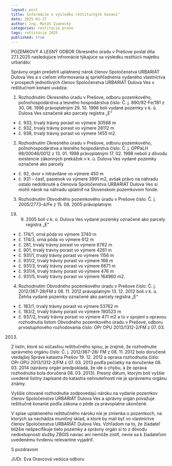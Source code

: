 ```yaml
---
layout: post
title: Informácie o výsledku reštitučných konaní"
date: 2025-01-37
author: Ing. Matúš Ivanecký
categories: restitucie pravo 
tags: reštitúcie 2025
published: true
---
```


POZEMKOVÝ A LESNÝ ODBOR Okresného úradu v Prešove poslal dňa 27.1.2025 nasledujúce infromácie týkajúce sa výsledku restitúcii majetku urbariátu:


Správny orgán prešetril uplatnený nárok členov Spoločenstva URBARIÁT Dulova Ves a s cieľom informovania
aj spriehľadnenia vydaného vlastníctva v prospech jednotlivých členov Spoločenstva URBARIÁT Dulova Ves v
reštitučnom konaní uvádza:

1) Rozhodnutím Okresného úradu v Prešove, odboru pozemkového, poľnohospodárstva a lesného hospodárstva
číslo: Č. j. 890/92-Fe/181 z 30. 08. 1996 právoplatným 29. 10. 1996 boli vydané pozemky v k. ú. Dulova Ves
označené ako parcely registra „E“

- č. 933, trvalý trávny porast vo výmere 30568 m
- č. 932, trvalý trávny porast vo výmere 28112 m
- č. 938, trvalý trávny porast vo výmere 1455 m2.

2) Rozhodnutím Okresného úradu v Prešove, odboru pozemkového, poľnohospodárstva a lesného hospodárstva
číslo: Č. j. OPPaLH 98/00046/0012 z 13. 01. 1998 právoplatným 17. 02. 1998 neboli z dôvodu existencie zákonných
prekážok v k. ú. Dulova Ves vydané pozemky označené ako parcely

- č. 92, dvor v intraviláne vo výmere 450 m
- č. 931 – časť, pasienok vo výmere 3991 m2, avšak právo na náhradu ostalo nedotknuté a členovia Spoločenstva
URBARIÁT Dulova Ves si mohli nárok na náhradu uplatniť na Slovenskom pozemkovom fonde.

3) Rozhodnutím Obvodného pozemkového úradu v Prešove číslo: Č. j. 2005/2773-4/Fe z 15. 08. 2005 právoplatným

19. 09. 2005 boli v k. ú. Dulova Ves vydané pozemky označené ako parcely registra „E“
- č. 174/1, orná pôda vo výmere 3740 m
- č. 174/3, orná pôda vo výmere 612 m
- č. 281, trvalý trávny porast vo výmere 8782 m
- č. 901, trvalý trávny porast vo výmere 4261 m
- č. 931/1, trvalý trávny porast vo výmere 1156 m
- č. 931/2, trvalý trávny porast vo výmere 166 m
- č. 931/3, trvalý trávny porast vo výmere 6671 m
- č. 931/4, trvalý trávny porast vo výmere 476 m
- č. 931/5, trvalý trávny porast vo výmere 164960 m2.

4) Rozhodnutím Obvodného pozemkového úradu v Prešove číslo: Č. j. 2012/367-28/FM z 08. 11. 2012
právoplatným 13. 12. 2012 boli v k. ú. Žehňa vydané pozemky označené ako parcely registra „E“

- č. 183/1, trvalý trávny porast vo výmere 53762 m
- č. 183/2, trvalý trávny porast vo výmere 190523 m
- č. 937/2, trvalý trávny porast vo výmere 471 m2 a to v spojení s opravou rozhodnutia listom Obvodného
pozemkového úradu v Prešove, odboru prvostupňového rozhodovania číslo: OPr OPU 2013/1312-2/FM z 07. 03.
2013.

Z listín, ktoré sú súčasťou reštitučného spisu, je zrejmé, že rozhodnutie správneho orgánu číslo: Č. j. 2012/367-28/
FM z 08. 11. 2012 bolo doručené vtedajšej Správe katastra Prešov 19. 12. 2012 a oprava rozhodnutia číslo: OPr
OPU 2013/1312-2/FM z 07. 03. 2013 podľa pečiatky na doručenke 08. 03. 2014 (správny orgán predpokladá, že ide
o chybu, a že oprava rozhodnutia bola doručená 08. 03. 2013). Presný dátum, ktorým boli vyššie uvedené listiny
zapísané do katastra nehnuteľností nie je správnemu orgánu známy.

Vyššie citované rozhodnutia zodpovedajú nároku na vydanie pozemkov členov Spoločenstva URBARIÁT Dulova
Ves a správny orgán považuje reštitučné konanie podľa zákona o pôde za právoplatne ukončené.

V spise uplatneného reštitučného nároku nie je zmienka o pozemkoch, na ktorých sa nachádza muničný sklad, a
ktoré by mali byť vo vlastníctve členov Spoločenstva URBARIÁT Dulova Ves. Vzhľadom na to, že žiadateľ bližšie
nešpecifikuje tieto pozemky a správny orgán si to z dôvodu nedostupnosti služby ZBGIS naviac ani nemôže zistiť,
nevie sa k žiadateľom uvedenému tvrdeniu relevantne vyjadriť.

S pozdravom

JUDr. Eva Oravcová
vedúca odboru

